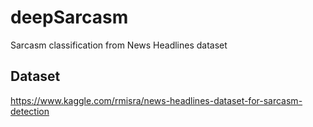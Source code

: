 # deepSarcasm
Sarcasm classification from News Headlines dataset
## Dataset
https://www.kaggle.com/rmisra/news-headlines-dataset-for-sarcasm-detection
